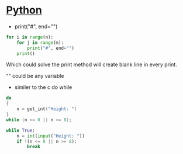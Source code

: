 [Python](https://cs50.harvard.edu/x/2021/seminars/)
=====
- print("#", end="")
```python
for i in range(n):
    for j in range(m):
        print("#", end="")
    print()
```
Which could solve the print method will create blank line in every print.

"" could be any variable
- similer to the c do while
```c
do
{
    n = get_int("Height: ")
}
while (n <= 0 || n >= 8);
```
```python
while True:
    n = int(input("Height: "))
    if !(n <= 0 || n >= 8):
        break  
```
